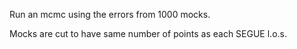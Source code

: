 Run an mcmc using the errors from 1000 mocks.

Mocks are cut to have same number of points as each SEGUE l.o.s.
